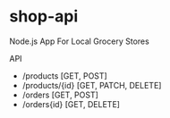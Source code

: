 # shop-api
Node.js App For Local Grocery Stores

API
- /products [GET, POST]
- /products/{id} [GET, PATCH, DELETE]
- /orders [GET, POST]
- /orders{id} [GET, DELETE]

